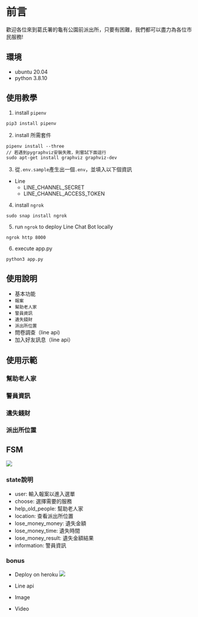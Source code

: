 # 前言
歡迎各位來到葛氏署的龜有公園前派出所，只要有困難，我們都可以盡力為各位市民服務!
## 環境
- ubuntu 20.04
- python 3.8.10
## 使用教學
1. install `pipenv`
```shell
pip3 install pipenv
```
2. install 所需套件
```shell
pipenv install --three
// 若遇到pygraphviz安裝失敗，則嘗試下面這行
sudo apt-get install graphviz graphviz-dev
```
3. 從`.env.sample`產生出一個`.env`，並填入以下個資訊

- Line
    - LINE_CHANNEL_SECRET
    - LINE_CHANNEL_ACCESS_TOKEN
4. install `ngrok`

```shell
sudo snap install ngrok
```
5. run `ngrok` to deploy Line Chat Bot locally
```shell
ngrok http 8000
```
6. execute app.py
```shell
python3 app.py
```
## 使用說明
- 基本功能
- `報案`
- `幫助老人家`
- `警員資訊`
- `遺失錢財`
- `派出所位置`
- 問卷調查（line api)
- 加入好友訊息（line api）
## 使用示範
### 幫助老人家

### 警員資訊

### 遺失錢財

### 派出所位置

## FSM
![](https://img.onl/1zBDsZ)

### state說明
- user: 輸入報案以進入選單
- choose: 選擇需要的服務
- help_old_people: 幫助老人家
- location: 查看派出所位置
- lose_money_money: 遺失金額
- lose_money_time: 遺失時間
- lose_money_result: 遺失金額結果
- information: 警員資訊

### bonus
- Deploy on heroku
![](https://img.onl/uycMH8)

- Line api

- Image

- Video


